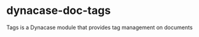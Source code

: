 dynacase-doc-tags
=================

Tags is a Dynacase module that provides tag management on documents
